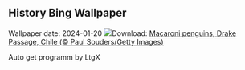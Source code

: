 ## History Bing Wallpaper
Wallpaper date: 2024-01-20
![](https://www.bing.com/th?id=OHR.MacaroniPenguins_EN-IN3516700130_UHD.jpg&w=1000)Download: [Macaroni penguins, Drake Passage, Chile (© Paul Souders/Getty Images)](https://www.bing.com/th?id=OHR.MacaroniPenguins_EN-IN3516700130_UHD.jpg)

Auto get programm by LtgX

